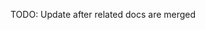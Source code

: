 <!--
* [Sign in with password and email factors](/docs/guides/oie-embedded-sdk-use-case-sign-in-pwd-email/java/main/)
* [Google Authenticator enrollment and challenge flows](/docs/guides/authenticators-google-authenticator/java/main/)
-->

TODO: Update after related docs are merged
